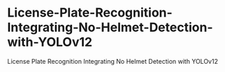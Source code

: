 # License-Plate-Recognition-Integrating-No-Helmet-Detection-with-YOLOv12
License Plate Recognition Integrating No Helmet Detection with YOLOv12
